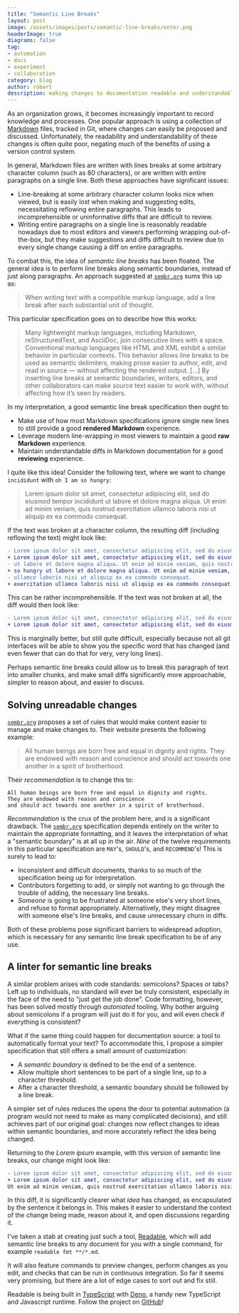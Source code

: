 ```yaml
---
title: "Semantic Line Breaks"
layout: post
image: /assets/images/posts/semantic-line-breaks/enter.png
headerImage: true
diagrams: false
tag:
- automation
- docs
- experiment
- collaboration
category: blog
author: robert
description: making changes to documentation readable and understandable
---
```


As an organization grows, it becomes increasingly important to record knowledge and processes. One popular approach is using a collection of [Markdown](https://en.wikipedia.org/wiki/Markdown) files, tracked in Git, where changes can easily be proposed and discussed. Unfortunately, the readability and understandability of these changes is often quite poor, negating much of the benefits of using a version control system.

In general, Markdown files are written with lines breaks at some arbitrary character column (such as 80 characters), or are written with entire paragraphs on a single line.
Both these approaches have significant issues:

- Line-breaking at some arbitrary character column looks nice when viewed, but is easily lost when making and suggesting edits, necessitating reflowing entire paragraphs.
  This leads to incomprehensible or uninformative diffs that are difficult to review.
- Writing entire paragraphs on a single line is reasonably readable nowadays due to most editors and viewers performing wrapping out-of-the-box, but they make suggestions and diffs difficult to review due to every single change causing a diff on entire paragraphs.

To combat this, the idea of *semantic line breaks* has been floated. The general idea is to perform line breaks along semantic boundaries, instead of just along paragraphs. An approach suggested at [`sembr.org`](https://sembr.org/) sums this up as:

> When writing text with a compatible markup language, add a line break after each substantial unit of thought.

This particular specification goes on to describe how this works:

> Many lightweight markup languages, including Markdown, reStructuredText, and AsciiDoc, join consecutive lines with a space. Conventional markup languages like HTML and XML exhibit a similar behavior in particular contexts.
> This behavior allows line breaks to be used as semantic delimiters, making prose easier to author, edit, and read in source — without affecting the rendered output.
> [...]
> By inserting line breaks at semantic boundaries, writers, editors, and other collaborators can make source text easier to work with, without affecting how it’s seen by readers.

In my interpretation, a good semantic line break specification then ought to:

- Make use of how most Markdown specifications ignore single new lines to still provide a good **rendered Markdown** experience.
- Leverage modern line-wrapping in most viewers to maintain a good **raw Markdown** experience.
- Maintain understandable diffs in Markdown documentation for a good **reviewing** experience.

I quite like this idea! Consider the following text, where we want to change `incididunt` with `oh I am so hungry`:

> Lorem ipsum dolor sit amet, consectetur adipiscing elit, sed do eiusmod tempor incididunt ut labore et dolore magna aliqua. Ut enim ad minim veniam, quis nostrud exercitation ullamco laboris nisi ut aliquip ex ea commodo consequat.

If the text was broken at a character column, the resulting diff (including reflowing the text) might look like:

```diff
- Lorem ipsum dolor sit amet, consectetur adipiscing elit, sed do eiusmod tempor incididunt
+ Lorem ipsum dolor sit amet, consectetur adipiscing elit, sed do eiusmod tempor oh I am
- ut labore et dolore magna aliqua. Ut enim ad minim veniam, quis nostrud exercitation
+ so hungry ut labore et dolore magna aliqua. Ut enim ad minim veniam, quis nostrud
- ullamco laboris nisi ut aliquip ex ea commodo consequat.
+ exercitation ullamco laboris nisi ut aliquip ex ea commodo consequat.
```

This can be rather incomprehensible. If the text was not broken at all, the diff would then look like:

```diff
- Lorem ipsum dolor sit amet, consectetur adipiscing elit, sed do eiusmod tempor incididunt ut labore et dolore magna aliqua. Ut enim ad minim veniam, quis nostrud exercitation ullamco laboris nisi ut aliquip ex ea commodo consequat.
+ Lorem ipsum dolor sit amet, consectetur adipiscing elit, sed do eiusmod tempor oh I am so hungry ut labore et dolore magna aliqua. Ut enim ad minim veniam, quis nostrud exercitation ullamco laboris nisi ut aliquip ex ea commodo consequat.
```

This is marginally better, but still quite difficult, especially because not all git interfaces will be able to show you the specific word that has changed (and even fewer that can do that for very, very long lines).

Perhaps semantic line breaks could allow us to break this paragraph of text into smaller chunks, and make small diffs significantly more approachable, simpler to reason about, and easier to discuss.

## Solving unreadable changes

[`sembr.org`](https://sembr.org/) proposes a set of rules that would make content easier to manage and make changes to. Their website presents the following example:

> All human beings are born free and equal in dignity and rights. They are endowed with reason and conscience and should act towards one another in a spirit of brotherhood.

Their *recommendation* is to change this to:

```
All human beings are born free and equal in dignity and rights.
They are endowed with reason and conscience
and should act towards one another in a spirit of brotherhood.
```

*Recommendation* is the crux of the problem here, and is a significant drawback. The [`sembr.org`](https://sembr.org/) specification depends entirely on the writer to maintain the appropriate formatting, and it leaves the interpretation of what a "semantic boundary" is at all up in the air. *Nine* of the twelve requirements in this particular specification are `MAY`'s, `SHOULD`'s, and `RECOMMEND`'s! This is surely to lead to:

- Inconsistent and difficult documents, thanks to so much of the  specification being up for interpretation.
- Contributors forgetting to add, or simply not wanting to go through the trouble of adding, the necessary line breaks.
- *Someone* is going to be frustrated at someone else's very short lines, and refuse to format appropriately. Alternatively, they might disagree with someone else's line breaks, and cause unnecessary churn in diffs.

Both of these problems pose significant barriers to widespread adoption, which is necessary for any semantic line break specification to be of any use.

## A linter for semantic line breaks

A similar problem arises with code standards: semicolons? Spaces or tabs? Left up to individuals, no standard will ever be truly consistent, especially in the face of the need to "just get the job done". Code formatting, however, has been solved mostly through *automated* tooling. Why bother arguing about semicolons if a program will just do it for you, and will even check if everything is consistent?

What if the same thing could happen for documentation source: a tool to automatically format your text? To accommodate this, I propose a simpler specification that still offers a small amount of customization:

- A *semantic boundary* is defined to be the end of a sentence.
- Allow multiple short sentences to be part of a single line, up to a character threshold.
- After a character threshold, a semantic boundary should be followed by a line break.

A simpler set of rules reduces the opens the door to potential automation (a program would not need to make as many complicated decisions), and still achieves part of our original goal: changes now reflect changes to ideas within semantic boundaries, and more accurately reflect the idea being changed.

Returning to the *Lorem ipsum* example, with this version of semantic line breaks, our change might look like:

```diff
- Lorem ipsum dolor sit amet, consectetur adipiscing elit, sed do eiusmod tempor incididunt ut labore et dolore magna aliqua.
+ Lorem ipsum dolor sit amet, consectetur adipiscing elit, sed do eiusmod tempor oh I am so hungry ut labore et dolore magna aliqua.
Ut enim ad minim veniam, quis nostrud exercitation ullamco laboris nisi ut aliquip ex ea commodo consequat.
```

In this diff, it is significantly clearer what *idea* has changed, as encapsulated by the sentence it belongs in. This makes it easier to understand the context of the change being made, reason about it, and open discussions regarding it.

I've taken a stab at creating just such a tool, [Readable](https://github.com/bobheadxi/readable), which will add semantic line breaks to any document for you with a single command, for example `readable fmt **/*.md`.

It will also feature commands to preview changes, perform changes as you edit, and checks that can be run in continuous integration. So far it seems very promising, but there are a lot of edge cases to sort out and fix still.

Readable is being built in [TypeScript](https://www.typescriptlang.org/) with [Deno](https://deno.land/), a handy new TypeScript and Javascript runtime. Follow the project on [GitHub](https://github.com/bobheadxi/readable)!
